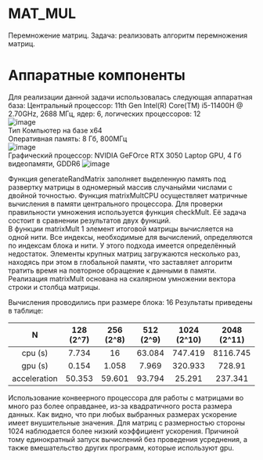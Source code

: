 # MAT_MUL

Перемножение матриц.
Задача: реализовать алгоритм перемножения матриц.


# Аппаратные компоненты
Для реализации данной задачи использовалась следующая аппаратная база:
Центральный процессор:	11th Gen Intel(R) Core(TM) i5-11400H @ 2.70GHz, 2688 МГц, ядер: 6, логических процессоров: 12  
![image](https://user-images.githubusercontent.com/44916652/155966922-af0831c8-742b-4c7c-8737-0a6beb4bee03.png)  
Тип	Компьютер на базе x64  
Оперативная память:  8 Гб, 800МГц  
![image](https://user-images.githubusercontent.com/44916652/155967126-442203d3-9176-49c2-8c69-7632a2157683.png)  
Графический процессор: NVIDIA GeFOrce RTX 3050 Laptop GPU, 4 Гб видеопамяти, GDDR6
![image](https://user-images.githubusercontent.com/44916652/155966966-9427e479-554d-4af6-9a34-6d53619ed24a.png)  

Функция generateRandMatrix заполняет выделенную память под развертку матрицы в одномерный массив случаныйми числами с двойной точностью.
Функция matrixMultCPU  осуществляет матричные вычисления в памяти центрального процессора. 
Для проверки правильности умножения используется функция checkMult. Её задача состоит в сравнении результатов двух функций.  
В функции matrixMult 1 элемент итоговой матрицы вычисляется на одной нити. Все индексы, необходимые для вычислений, определяются по индексам блока и нити. У этого подхода имеется определённый недостаток. Элементы крупных матриц загружаются несколько раз, находясь при этом в глобальной памяти, что заставляет алгоритм тратить время на повторное обращение к данными в памяти.
Реализация matrixMult основана на скалярном умножении вектора строки и столбца матрицы.
  
  
Вычисления проводились при размере блока: 16
Результаты приведены в таблице:

N | 128 (2^7) | 256 (2^8) | 512 (2^9) | 1024 (2^10) | 2048 (2^11)  
 :---: |  :---: |  :---: |  :---: |  :---: |  :---:   
cpu (s) | 7.734 | 16 | 63.084 | 747.419 | 8116.745 | 173000  
gpu (s) | 0.154 | 1.058 | 7.969 | 320.933 | 728.91  
acceleration | 50.353 | 59.601 | 93.794 | 25.291 | 237.341  

Использование конвеерного процессора для работы с матрицами во много раз более оправданее, из-за квадратичного роста размера данных. Как видно, что при любых выбранных размерах ускорение имеет внушительные значения.
Для матриц с размерностью стороны 1024 наблюдается более низкий коэффициент ускорения. Причиной тому единократный запуск вычислений без проведения усреднения, а также вмешательство других программ, которые используют gpu.
